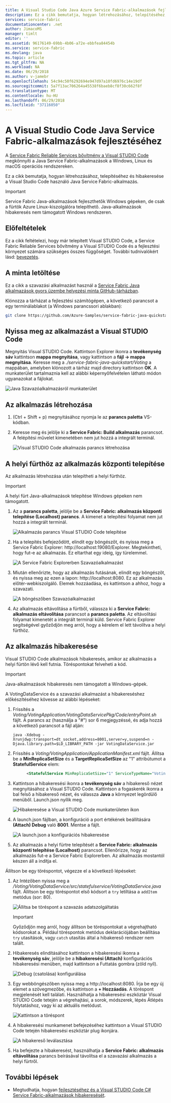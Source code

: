 ```yaml
---
title: A Visual Studio Code Java Azure Service Fabric-alkalmazások fejlesztéséhez |} Microsoft Docs
description: Ez a cikk bemutatja, hogyan létrehozásához, telepítéséhez, és használja a Visual Studio Code Java Service Fabric-alkalmazások hibakeresését.
services: service-fabric
documentationcenter: .net
author: JimacoMS
manager: timlt
editor: ''
ms.assetid: 96176149-69bb-4b06-a72e-ebbfea84454b
ms.service: service-fabric
ms.devlang: java
ms.topic: article
ms.tgt_pltfrm: NA
ms.workload: NA
ms.date: 06/29/2018
ms.author: v-jamebr
ms.openlocfilehash: 54c94c50f6292694e947d97a10fd6976c14e19df
ms.sourcegitcommit: 5a7f13ac706264a45538f6baeb8cf8f30c662f8f
ms.translationtype: MT
ms.contentlocale: hu-HU
ms.lasthandoff: 06/29/2018
ms.locfileid: "37116050"
---
```

# <a name="develop-java-service-fabric-applications-with-visual-studio-code"></a>A Visual Studio Code Java Service Fabric-alkalmazások fejlesztéséhez

A [Service Fabric Reliable Services bővítmény a Visual STUDIO Code](https://marketplace.visualstudio.com/items?itemName=ms-azuretools.vscode-service-fabric-reliable-services) megkönnyíti a Java Service Fabric-alkalmazások a Windows, Linux és macOS operációs rendszereken.

Ez a cikk bemutatja, hogyan létrehozásához, telepítéséhez és hibakeresése a Visual Studio Code használó Java Service Fabric-alkalmazás.

> [!IMPORTANT]
> Service Fabric Java-alkalmazások fejleszthetők Windows gépeken, de csak a fürtök Azure Linux-kiszolgálóra telepíthető. Java-alkalmazások hibakeresés nem támogatott Windows rendszeren.

## <a name="prerequisites"></a>Előfeltételek

Ez a cikk feltételezi, hogy már telepített Visual STUDIO Code, a Service Fabric Reliable Services bővítmény a Visual STUDIO Code és a fejlesztési környezet számára szükséges összes függőséget. További tudnivalókért lásd: [bevezetés](./service-fabric-get-started-vs-code.md#prerequisites).

## <a name="download-the-sample"></a>A minta letöltése
Ez a cikk a szavazási alkalmazást használ a [Service Fabric Java alkalmazások gyors üzembe helyezési minta GitHub-tárházban](https://github.com/Azure-Samples/service-fabric-java-quickstart). 

Klónozza a tárházat a fejlesztési számítógépen, a következő parancsot a egy terminálablakot (a Windows parancssori ablakban):

```sh
git clone https://github.com/Azure-Samples/service-fabric-java-quickstart.git
```

## <a name="open-the-application-in-vs-code"></a>Nyissa meg az alkalmazást a Visual STUDIO Code

Megnyitás Visual STUDIO Code.  Kattintson Explorer ikonra a **tevékenység sáv** kattintson **mappa megnyitása**, vagy kattintson a **fájl -> mappa megnyitása**. Keresse meg a *./service-fabric-java-quickstart/Voting* a mappában, amelyben klónozott a tárház majd directory kattintson **OK**. A munkaterület tartalmaznia kell az alábbi képernyőfelvételen látható módon ugyanazokat a fájlokat.

![Java Szavazóalkalmazásról munkaterület](./media/service-fabric-develop-java-applications-with-vs-code/java-voting-application.png)

## <a name="build-the-application"></a>Az alkalmazás létrehozása

1. (Ctrl + Shift + p) megnyitásához nyomja le az **parancs paletta** VS-kódban.
2. Keresse meg és jelölje ki a **Service Fabric: Build alkalmazás** parancsot. A felépítési művelet kimenetében nem jut hozzá a integrált terminál.

   ![Visual STUDIO Code alkalmazás parancs létrehozása](./media/service-fabric-develop-java-applications-with-vs-code/sf-build-application.png)

## <a name="deploy-the-application-to-the-local-cluster"></a>A helyi fürthöz az alkalmazás központi telepítése
Az alkalmazás létrehozása után telepítheti a helyi fürthöz. 

> [!IMPORTANT]
> A helyi fürt Java-alkalmazások telepítése Windows gépeken nem támogatott.

1. Az a **parancs paletta**, jelölje be a **Service Fabric: alkalmazás központi telepítése (Localhost) parancs**. A kimenet a telepítési folyamat nem jut hozzá a integrált terminál.

   ![Alkalmazás parancs Visual STUDIO Code telepítése](./media/service-fabric-develop-java-applications-with-vs-code/sf-deploy-application.png)

4. Ha a telepítés befejeződött, elindít egy böngészőt, és nyissa meg a Service Fabric Explorer: http://localhost:19080/Explorer. Megtekintheti, hogy fut-e az alkalmazás. Ez eltarthat egy ideig, így türelemmel. 

   ![A Service Fabric Explorerben Szavazóalkalmazást](./media/service-fabric-develop-java-applications-with-vs-code/sfx-localhost-java.png)

4. Miután ellenőrizte, hogy az alkalmazás futásának, elindít egy böngészőt, és nyissa meg az ezen a lapon: http://localhost:8080. Ez az alkalmazás előtér-webkiszolgáló. Elemek hozzáadása, és kattintson a ahhoz, hogy a szavazati.

   ![A böngészőben Szavazóalkalmazást](./media/service-fabric-develop-java-applications-with-vs-code/voting-sample-in-browser.png)

5. Az alkalmazás eltávolítása a fürtből, válassza ki a **Service Fabric: alkalmazás eltávolítása** parancsot a **parancs paletta**. Az eltávolítási folyamat kimenetét a integrált terminál küld. Service Fabric Explorer segítségével győződjön meg arról, hogy a kérelem el lett távolítva a helyi fürthöz.

## <a name="debug-the-application"></a>Az alkalmazás hibakeresése
Visual STUDIO Code alkalmazások hibakeresés, amikor az alkalmazás a helyi fürtön lévő kell futnia. Töréspontokat felveheti a kód.

> [!IMPORTANT]
> Java-alkalmazások hibakeresés nem támogatott a Windows-gépek.

A VotingDataService és a szavazási alkalmazást a hibakereséshez előkészítéséhez kövesse az alábbi lépéseket:

1. Frissítés a *Voting/VotingApplication/VotingDataServicePkg/Code/entryPoint.sh* fájlt.
A parancs az (használja a "#") sor 6 megjegyzéssé, és adja hozzá a következő parancsot a fájl alján:

   ```
   java -Xdebug -Xrunjdwp:transport=dt_socket,address=8001,server=y,suspend=n -Djava.library.path=$LD_LIBRARY_PATH -jar VotingDataService.jar
   ```

2. Frissítés a *Voting/VotingApplication/ApplicationManifest.xml* fájlt. Állítsa be a **MinReplicaSetSize** és a **TargetReplicaSetSize** az "1" attribútumot a **StatefulService** elem:
   
   ```xml
         <StatefulService MinReplicaSetSize="1" ServiceTypeName="VotingDataServiceType" TargetReplicaSetSize="1">
   ```

3. Kattintson a hibakeresési ikonra a **tevékenység sáv** a hibakereső nézet megnyitásához a Visual STUDIO Code. Kattintson a fogaskerék ikonra a bal felső a hibakereső nézet, és válassza **Java** a környezet legördülő menüből. Launch.json nyílik meg. 

   ![Hibakeresése a Visual STUDIO Code munkaterületen ikon](./media/service-fabric-develop-java-applications-with-vs-code/debug-icon-workspace.png)

3. A launch.json fájlban, a konfiguráció a port értékének beállítására **(Attach) Debug** való **8001**. Mentse a fájlt.

   ![A launch.json a konfigurációs hibakeresése](./media/service-fabric-develop-java-applications-with-vs-code/launch-json-java.png)

4. Az alkalmazás a helyi fürtre telepítését a **Service Fabric: alkalmazás központi telepítése (Localhost)** parancsot. Ellenőrizze, hogy az alkalmazás fut-e a Service Fabric Explorerben. Az alkalmazás mostantól készen áll a indítja el.

Állítson be egy töréspontot, végezze el a következő lépéseket:

1. Az Intézőben nyissa meg a */Voting/VotingDataService/src/statefulservice/VotingDataService.java* fájlt. Állítson be egy töréspontot első kódsort a `try` letiltása a `addItem` metódus (sor: 80).
   
   ![Állítsa be töréspont a szavazás adatszolgáltatás](./media/service-fabric-develop-java-applications-with-vs-code/breakpoint-set.png)

   > [!IMPORTANT]
   > Győződjön meg arról, hogy állítson be töréspontokat a végrehajtható kódsorokat a. Például töréspontok metódus deklarációjában beállítása `try` utasítások, vagy `catch` utasítás által a hibakereső rendszer nem talált.
2. Hibakeresés elindításához kattintson a hibakeresési ikonra a **tevékenység sáv**, jelölje be a **hibakeresési (Attach)** konfigurációs hibakeresési menüben, majd kattintson a Futtatás gombra (zöld nyíl).

   ![Debug (csatolása) konfigurálása](./media/service-fabric-develop-java-applications-with-vs-code/debug-attach-java.png)

3. Egy webböngészőben nyissa meg a http://localhost:8080. Írja be egy új elemet a szövegmezőbe, és kattintson a **+ Hozzáadás**. A töréspont megjelenését kell találati. Használhatja a hibakeresési eszköztár Visual STUDIO Code tetején a végrehajtási, a sorok, módszerek, lépés Átlépés folytatáshoz, vagy ki az aktuális metódust. 
   
   ![Kattintson a töréspont](./media/service-fabric-develop-java-applications-with-vs-code/breakpoint-hit.png)
       
4. A hibakeresési munkamenet befejezéséhez kattintson a Visual STUDIO Code tetején hibakeresési eszköztár plug ikonjára.
   
   ![A hibakereső leválasztása](./media/service-fabric-develop-java-applications-with-vs-code/debug-bar-disconnect.png)
       
5. Ha befejezte a hibakeresést, használhatja a **Service Fabric: alkalmazás eltávolítása** parancs beírásával távolítsa el a szavazási alkalmazás a helyi fürtről. 

## <a name="next-steps"></a>További lépések

* Megtudhatja, hogyan [fejlesztéséhez és a Visual STUDIO Code C# Service Fabric-alkalmazások hibakeresését](./service-fabric-develop-csharp-applications-with-vs-code.md).
